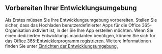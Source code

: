 ## <a name="prepare-your-development-environment"></a>Vorbereiten Ihrer Entwicklungsumgebung

Als Erstes müssen Sie Ihre Entwicklungsumgebung vorbereiten. Stellen Sie sicher, dass das Hochladen benutzerdefinierter Apps für die Office 365-Organisation aktiviert ist, in der Sie Ihre App erstellen möchten. Wenn Sie einen dedizierten Entwicklungs mandanten benötigen, können Sie sich für das [Office 365-Entwicklerprogramm registrieren.](https://developer.microsoft.com/office/dev-program) Weitere Informationen finden Sie unter [Einrichten der Entwicklungsumgebung.](~/concepts/build-and-test/prepare-your-o365-tenant.md)
